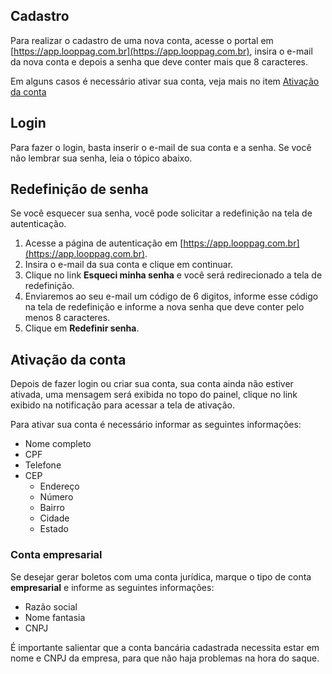## Cadastro

Para realizar o cadastro de uma nova conta, acesse o portal em [https://app.looppag.com.br](https://app.looppag.com.br), insira o e-mail da nova conta e depois a senha que deve conter mais que 8 caracteres.

Em alguns casos é necessário ativar sua conta, veja mais no item [Ativação da conta](#ativação-da-conta)

## Login

Para fazer o login, basta inserir o e-mail de sua conta e a senha. Se você não lembrar sua senha, leia o tópico abaixo.

## Redefinição de senha

Se você esquecer sua senha, você pode solicitar a redefinição na tela de autenticação.

1. Acesse a página de autenticação em [https://app.looppag.com.br](https://app.looppag.com.br).
2. Insira o e-mail da sua conta e clique em continuar.
3. Clique no link **Esqueci minha senha** e você será redirecionado a tela de redefinição.
4. Enviaremos ao seu e-mail um código de 6 digitos, informe esse código na tela de redefinição e informe a nova senha que deve conter pelo menos 8 caracteres.
5. Clique em **Redefinir senha**.

## Ativação da conta

Depois de fazer login ou criar sua conta, sua conta ainda não estiver ativada, uma mensagem será exibida no topo do painel, clique no link exibido na notificação para acessar a tela de ativação.

Para ativar sua conta é necessário informar as seguintes informações:
- Nome completo
- CPF
- Telefone
- CEP
    - Endereço
    - Número
    - Bairro
    - Cidade
    - Estado

### Conta empresarial

Se desejar gerar boletos com uma conta jurídica, marque o tipo de conta **empresarial** e informe as seguintes informações:

- Razão social
- Nome fantasia
- CNPJ

É importante salientar que a conta bancária cadastrada necessita estar em nome e CNPJ da empresa, para que não haja problemas na hora do saque.

